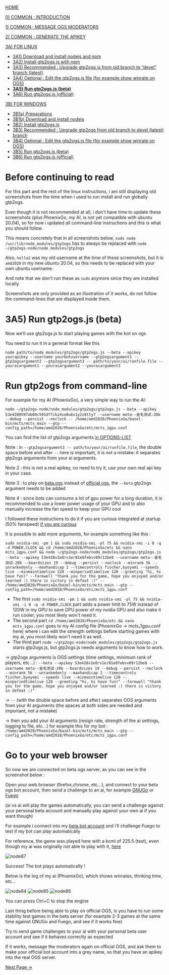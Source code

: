 [HOME](https://github.com/wonderingabout/gtp2ogs-tutorial)

[0) COMMON : INTRODUCTION](/docs/0-common-introduction.md)

[1) COMMON : MESSAGE OGS MODERATORS](/docs/1-common-message-ogs-moderators.md)

[2) COMMON : GENERATE THE APIKEY](/docs/2-common-generate-the-apikey.md)

[3A) FOR LINUX](/docs/3A0-FOR-LINUX.md)
  - [3A1) Download and install nodejs and npm](/docs/3A1-linux-download-install-nodejs.md)
  - [3A2) Install gtp2ogs.js with npm](/docs/3A2-linux-install-gt2ogs-js-with-npm.md)
  - [3A3) Recommended : Upgrade gtp2ogs.js from old branch to “devel” branch (latest)](/docs/3A3-linux-optional-upgrade-to-devel.md)
  - [3A4) Optional : Edit the gtp2ogs.js file (for example show winrate on OGS)](3A4-linux-optional-edit-gtp2ogs-js-file.md)
  - [**3A5) Run gtp2ogs.js (beta)**](/docs/3A5-linux-run-gtp2ogs-js-beta.md)
  - [3A6) Run gtp2ogs.js (official)](/docs/3A6-linux-run-gtp2ogs-js-beta.md)


[3B) FOR WINDOWS](/docs/3B0-FOR-WINDOWS.md)

  - [3B1a) Preparations](/docs/3B1a-windows-preparations.md)
  - [3B1b) Download and install nodejs](/docs/3B1b-windows-download-install-nodejs.md)
  - [3B2) Install gtp2ogs.js](/docs/3B2-windows-install-gt2ogs-js-with-npm.md)
  - [3B3) Recommended : Upgrade gtp2ogs from old branch to devel (latest) branch](/docs/3B3-windows-optional-upgrade-to-devel.md)
  - [3B4) Optional : Edit the gtp2ogs.js file (for example show winrate on OGS)](/docs/3B4-windows-optional-edit-gtp2ogs-js-file.md)
  - [3B5) Run gtp2ogs.js (beta)](/docs/3B5-windows-run-gtp2ogs-js-beta.md)
  - [3B6) Run gtp2ogs.js (official)](/docs/3B6-windows-run-gtp2ogs-js-beta.md)

# Before continuing to read

For this part and the rest of the linux instructions, i am still displaying old screenshots
 from the time when i used to run install and run globally gtp2ogs.
 
Even though it is not recommended at all, i don't have time to update these screenshots
 (plus PhoenixGo, my AI, is not yet compatible with ubuntu 20.04), so for now i updated all
 command-line instructions and this is what you should follow.

This means concretely that in all screenshots below, `sudo node /usr/lib/node_modules/gtp2ogs`
 has to always be replaced with `node ~/gtp2ogs-node/node_modules/gtp2ogs`

Also, `hello2` was my old username at the time of these screenshots,
 but it is `amd2020` in my new ubuntu 20.04, so this needs to be replaced 
 with your own ubuntu username.

And note that we don't run these as `sudo` anymore since they are installed locally.
 
Screenshots are only provided as an illustration of it works, do not follow the command-lines that are displayed inside them.

# 3A5) Run gtp2ogs.js (beta)

Now we’ll use gtp2ogs.js to start playing games with the bot on ogs

You need to run it in a general format like this

```Shell
node path/to/node_modules/gtp2ogs/gtp2ogs.js --beta --apikey yourapikey --username yourbotusername --gtp2ogsargument1 --gtp2ogsargument2 --gtp2ogsargument3 -- path/to/your/ai/runfile.file --youraiargument1 --youraiargument2 --youraiargument3
```

# Run gtp2ogs from command-line

For example for my AI (PhoenixGo), a very simple way to run the AI:

```Shell
node ~/gtp2ogs-node/node_modules/gtp2ogs/gtp2ogs.js --beta --apikey 53e4288597ab04c591dffikz4se8u6v1y2z8tty7 --username meta--金毛测试-20b --debug --persist --noclock -- /home/amd2020/PhoenixGo/bazel-bin/mcts/mcts_main --gtp --config_path=/home/amd2020/PhoenixGo/etc/mcts_1gpu.conf
```

You can find the list of gtp2ogs arguments [in OPTIONS-LIST](https://github.com/online-go/gtp2ogs/blob/devel/docs/OPTIONS-LIST.md)

Note : in `--gtp2ogsargument3 -- path/to/your/ai/runfile.file`, the double
 space before and after ` -- ` here is important, it is not a mistake:
 it separates gtp2ogs arguments from your ai arguments.

Note 2 : this is not a real apikey, no need to try it, use your own real
 api key in your case.

Note 3 : to play on [beta.ogs](https://beta.online-go.com/) instead 
of [official ogs](https://online-go.com/), the `--beta` gtp2ogs 
argument needs to be added

Note 4 : since bots can consume a lot of gpu power for a long 
duration, it is recommended to use a lower power usage of your 
GPU and to also manually increase the fan speed to keep your GPU 
cool

I followed these instructions to do it if you are curious 
integrated at startup (50% fanspeed) 
[if you are curious](https://bitcointalk.org/index.php?topic=1712831.0)

It is possible to add more arguments, for example something 
like this : 

```
sudo nvidia-smi -pm 1 && sudo nvidia-smi -pl 75 && nvidia-smi -i 0 -q -d POWER,CLOCK && cd /home/amd2020/PhoenixGo/etc && nano mcts_1gpu.conf && node ~/gtp2ogs-node/node_modules/gtp2ogs/gtp2ogs.js --beta --apikey 53e428v1e8rv1er81e8febvv89r12be8 --username meta--金毛测试-20b --boardsizes 19 --debug --persist --noclock --minrank 5k --unrankedonly --maxhandicap 2 --timecontrols fischer,byoyomi --speeds live --minmaintimelive 120 --minperiodtimelive 120 --greeting "hi, hi have fun)" --farewell "thank you for the game, hope you enjoyed and/or learned :) there is victory in defeat :)" -- /home/amd2020/PhoenixGo/bazel-bin/mcts/mcts_main --gtp --config_path=/home/amd2018/PhoenixGo/etc/mcts_1gpu.conf
```

- The first `sudo nvidia-smi -pm 1 && sudo nvidia-smi -pl 75 && nvidia-smi -i 0 -q -d POWER,CLOCK` part adds a power limit to 75W instead of 120W in my GPU to save GPU power of my nvidia GPU and also make it run cooler, you most likely won't need it.
- The second part `cd /home/amd2020/PhoenixGo/etc && nano mcts_1gpu.conf` goes to my AI config file (PhoenixGo -> mcts_1gpu.conf here) where i can edit the strength settings before starting games with my ai, you most likely won't need it as well.
- The third part `node ~/gtp2ogs-node/node_modules/gtp2ogs/gtp2ogs.js` starts gtp2ogs.js, but gtp2ogs.js needs arguments to know how to work.

-> gtp2ogs arguments is OGS settings (time settings, minimum rank of players, etc...) : `--beta --apikey 53e428v1e8rv1er81e8febvv89r12be8 --username meta--金毛测试-20b --boardsizes 19 --debug --persist --noclock --minrank 5k --unrankedonly --maxhandicap 2 --timecontrols fischer,byoyomi --speeds live --minmaintimelive 120 --minperiodtimelive 120 --greeting "hi, hi have fun)" --farewell "thank you for the game, hope you enjoyed and/or learned :) there is victory in defeat :)"`

-> ` -- ` (with the double space before and after) separates OGS
 arguments from your AI arguments (the spaces at both sides are
 needed and important, not a mistake)

-> then you add your AI arguments (resign rate, strength of the 
ai settings, logging to file, etc…) for example this for my bot : 
`/home/amd2020/PhoenixGo/bazel-bin/mcts/mcts_main --gtp --config_path=/home/amd2018/PhoenixGo/etc/mcts_1gpu.conf`

# Go to your web browser

So now we are connected on beta ogs server, as you can see in the 
screenshot below :

Open your web browser (firefox,chrome, etc…), and connect to your 
beta ogs bot account, then send a challenge to an ai, for example 
[GNUGo](https://beta.online-go.com/player/3/) or 
[Fuego](https://beta.online-go.com/player/193/)

(ai vs ai will play the games automatically, you can send a challenge 
against your personal beta account and manually play against your 
own ai if you want though)

For example i connect into my 
[beta bot account](https://beta.online-go.com/player/787/) and i’ll 
challenge Fuego to test if my bot can play automatically

For reference, the game was played here with a komi of 225.5 (test), 
even though my ai was originally not able to play with it, 
[here](https://beta.online-go.com/game/3960)

![node87](https://github.com/wonderingabout/gtp2ogs-tutorial/blob/master/pictures/node87.png?raw=true)

Success! The bot plays automatically !

Below is the log of my ai (PhoenixGo), which shows winrates, 
thinking time, etc…

![node84](https://github.com/wonderingabout/gtp2ogs-tutorial/blob/master/pictures/node84.png?raw=true)
![node85](https://github.com/wonderingabout/gtp2ogs-tutorial/blob/master/pictures/node85.png?raw=true)
![node86](https://github.com/wonderingabout/gtp2ogs-tutorial/blob/master/pictures/node86.png?raw=true)

You can press Ctrl+C to stop the engine

Last thing before being able to play on official OGS, is you have to 
run some stability test games in the beta server (for example 2-3 games 
at the same time against GNUGo and Fuego, and see if it works fine)

Try to send game challenges to your ai with your personal beta user 
account and see if it behaves correctly as expected

If it works, message the moderators again on official OGS, and ask 
them to make your official bot account into a grey name, so that you 
have an apikey into the real OGS server.

[Next Page ->](/docs/3A6-linux-run-gtp2ogs-js-beta.md)
